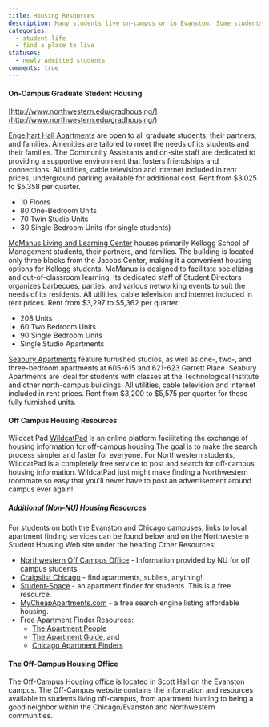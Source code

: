 ```yaml
---
title: Housing Resources
description: Many students live on-campus or in Evanston. Some students rent apartments in Chicago and the neighboring suburbs. Since the campus is centrally located, public transportation is excellent. It is highly advisable for students who wish to rent apartments to visit the area and make living arrangements before beginning their graduate work.
categories: 
  - student life
  - find a place to live
statuses:
  - newly admitted students
comments: true
---
```


#### On-Campus Graduate Student Housing

[http://www.northwestern.edu/gradhousing/](http://www.northwestern.edu/gradhousing/)

[Engelhart Hall Apartments](http://www.northwestern.edu/gradhousing/housing/engelhart/index.html) are open to all graduate students, their partners, and families. Amenities are tailored to meet the needs of its students and their families. The Community Assistants and on-site staff are dedicated to providing a supportive environment that fosters friendships and connections. All utilities, cable television and internet included in rent prices, underground parking available for additional cost. Rent from $3,025 to $5,358 per quarter.

*   10 Floors
*   80 One-Bedroom Units
*   70 Twin Studio Units
*   30 Single Bedroom Units (for single students)

[McManus Living and Learning Center](http://www.northwestern.edu/gradhousing/housing/mcmanus/index.html) houses primarily Kellogg School of Management students, their partners, and families. The building is located only three blocks from the Jacobs Center, making it a convenient housing options for Kellogg students. McManus is designed to facilitate socializing and out-of-classroom learning. Its dedicated staff of Student Directors organizes barbecues, parties, and various networking events to suit the needs of its residents. All utilities, cable television and internet included in rent prices. Rent from $3,297 to $5,362 per quarter.

*   208 Units
*   60 Two Bedroom Units
*   90 Single Bedroom Units
*   Single Studio Apartments

[Seabury Apartments](http://www.northwestern.edu/gradhousing/housing/seabury/index.html) feature furnished studios, as well as one-, two-, and three-bedroom apartments at 605-615 and 621-623 Garrett Place. Seabury Apartments are ideal for students with classes at the Technological Institute and other north-campus buildings. All utilities, cable television and internet included in rent prices. Rent from $3,200 to $5,575 per quarter for these fully furnished units.

#### Off Campus Housing Resources

Wildcat Pad [WildcatPad](http://www.wildcatpad.com/rental.php?type=1) is an online platform facilitating the exchange of housing information for off-campus housing.The goal is to make the search process simpler and faster for everyone. For Northwestern students, WildcatPad is a completely free service to post and search for off-campus housing information. WildcatPad just might make finding a Northwestern roommate so easy that you'll never have to post an advertisement around campus ever again!

##### Additional (Non-NU) Housing Resources

For students on both the Evanston and Chicago campuses, links to local apartment finding services can be found below and on the Northwestern Student Housing Web site under the heading Other Resources:

*   [Northwestern Off Campus Office](http://www.northwestern.edu/offcampus/) - Information provided by NU for off campus students.
*   [Craigslist Chicago](http://chicago.craigslist.org/) - find apartments, sublets, anything!
*   [Student-Space](http://www.student-space.com/) - an apartment finder for students. This is a free resource.
*   [MyCheapApartments.com](http://www.mycheapapartments.com/) - a free search engine listing affordable housing.
*   Free Apartment Finder Resources:
    *   [The Apartment People](http://www.apartmentpeople.com/)
    *   [The Apartment Guide](http://www.apartmentguide.com/), and
    *   [Chicago Apartment Finders](http://www.chicagoapartmentfinders.com/)

#### The Off-Campus Housing Office

The [Off-Campus Housing office](http://www.northwestern.edu/offcampus/) is located in Scott Hall on the Evanston campus. The Off-Campus website contains the information and resources available to students living off-campus, from apartment hunting to being a good neighbor within the Chicago/Evanston and Northwestern communities.